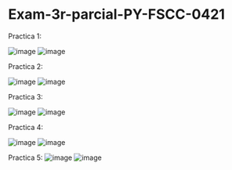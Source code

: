 # Exam-3r-parcial-PY-FSCC-0421

Practica 1:

![image](https://github.com/user-attachments/assets/34154554-700c-4e67-8150-adc8a749a577)
![image](https://github.com/user-attachments/assets/67b9b9db-a057-4ad1-ada8-590b284be685)

Practica 2:

![image](https://github.com/user-attachments/assets/c3fd5917-4f91-45f8-8801-c5b5509a90e0)
![image](https://github.com/user-attachments/assets/c1871471-b4d4-4ab6-9ef6-8d079410fcca)


Practica 3:

![image](https://github.com/user-attachments/assets/1991c420-0c3c-4630-b6f8-c31be7d2618a)
![image](https://github.com/user-attachments/assets/59ddc23c-c6e4-4be1-bc9f-0df777c19f02)

Practica 4: 

![image](https://github.com/user-attachments/assets/b9ef38bd-d13e-4940-9ee4-061902bc2eb3)
![image](https://github.com/user-attachments/assets/e7a8cf3d-2ede-457b-8bd5-583926e8b56f)


Practica 5:
![image](https://github.com/user-attachments/assets/45593755-05d1-442c-b349-37b7c4f14d15)
![image](https://github.com/user-attachments/assets/913973da-9a03-4920-9bfb-2b29e2215329)

